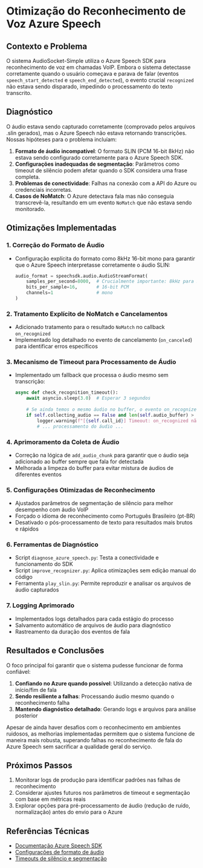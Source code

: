 # Otimização do Reconhecimento de Voz Azure Speech

## Contexto e Problema

O sistema AudioSocket-Simple utiliza o Azure Speech SDK para reconhecimento de voz em chamadas VoIP. Embora o sistema detectasse corretamente quando o usuário começava e parava de falar (eventos `speech_start_detected` e `speech_end_detected`), o evento crucial `recognized` não estava sendo disparado, impedindo o processamento do texto transcrito.

## Diagnóstico

O áudio estava sendo capturado corretamente (comprovado pelos arquivos .slin gerados), mas o Azure Speech não estava retornando transcrições. Nossas hipóteses para o problema incluíam:

1. **Formato de áudio incompatível**: O formato SLIN (PCM 16-bit 8kHz) não estava sendo configurado corretamente para o Azure Speech SDK.
2. **Configurações inadequadas de segmentação**: Parâmetros como timeout de silêncio podem afetar quando o SDK considera uma frase completa.
3. **Problemas de conectividade**: Falhas na conexão com a API do Azure ou credenciais incorretas.
4. **Casos de NoMatch**: O Azure detectava fala mas não conseguia transcrevê-la, resultando em um evento `NoMatch` que não estava sendo monitorado.

## Otimizações Implementadas

### 1. Correção do Formato de Áudio

- Configuração explícita do formato como 8kHz 16-bit mono para garantir que o Azure Speech interpretasse corretamente o áudio SLIN:
  ```python
  audio_format = speechsdk.audio.AudioStreamFormat(
      samples_per_second=8000,  # Crucialmente importante: 8kHz para SLIN
      bits_per_sample=16,       # 16-bit PCM
      channels=1                # mono
  )
  ```

### 2. Tratamento Explícito de NoMatch e Cancelamentos

- Adicionado tratamento para o resultado `NoMatch` no callback `on_recognized`
- Implementado log detalhado no evento de cancelamento (`on_canceled`) para identificar erros específicos

### 3. Mecanismo de Timeout para Processamento de Áudio

- Implementado um fallback que processa o áudio mesmo sem transcrição:
  ```python
  async def check_recognition_timeout():
      await asyncio.sleep(3.0)  # Esperar 3 segundos
      
      # Se ainda temos o mesmo áudio no buffer, o evento on_recognized não foi disparado
      if self.collecting_audio == False and len(self.audio_buffer) > 0:
          logger.warning(f"[{self.call_id}] Timeout: on_recognized não foi disparado após 3s. Processando áudio diretamente.")
          # ... processamento do áudio ...
  ```

### 4. Aprimoramento da Coleta de Áudio

- Correção na lógica de `add_audio_chunk` para garantir que o áudio seja adicionado ao buffer sempre que fala for detectada
- Melhorada a limpeza do buffer para evitar mistura de áudios de diferentes eventos

### 5. Configurações Otimizadas de Reconhecimento

- Ajustados parâmetros de segmentação de silêncio para melhor desempenho com áudio VoIP
- Forçado o idioma de reconhecimento como Português Brasileiro (pt-BR)
- Desativado o pós-processamento de texto para resultados mais brutos e rápidos

### 6. Ferramentas de Diagnóstico

- Script `diagnose_azure_speech.py`: Testa a conectividade e funcionamento do SDK
- Script `improve_recognizer.py`: Aplica otimizações sem edição manual do código
- Ferramenta `play_slin.py`: Permite reproduzir e analisar os arquivos de áudio capturados

### 7. Logging Aprimorado

- Implementados logs detalhados para cada estágio do processo
- Salvamento automático de arquivos de áudio para diagnóstico
- Rastreamento da duração dos eventos de fala

## Resultados e Conclusões

O foco principal foi garantir que o sistema pudesse funcionar de forma confiável:

1. **Confiando no Azure quando possível**: Utilizando a detecção nativa de início/fim de fala
2. **Sendo resiliente a falhas**: Processando áudio mesmo quando o reconhecimento falha
3. **Mantendo diagnóstico detalhado**: Gerando logs e arquivos para análise posterior

Apesar de ainda haver desafios com o reconhecimento em ambientes ruidosos, as melhorias implementadas permitem que o sistema funcione de maneira mais robusta, superando falhas no reconhecimento de fala do Azure Speech sem sacrificar a qualidade geral do serviço.

## Próximos Passos

1. Monitorar logs de produção para identificar padrões nas falhas de reconhecimento
2. Considerar ajustes futuros nos parâmetros de timeout e segmentação com base em métricas reais
3. Explorar opções para pré-processamento de áudio (redução de ruído, normalização) antes do envio para o Azure

## Referências Técnicas

- [Documentação Azure Speech SDK](https://learn.microsoft.com/en-us/azure/cognitive-services/speech-service/speech-sdk)
- [Configurações de formato de áudio](https://learn.microsoft.com/en-us/azure/cognitive-services/speech-service/how-to-use-audio-input-streams)
- [Timeouts de silêncio e segmentação](https://learn.microsoft.com/en-us/azure/cognitive-services/speech-service/how-to-recognize-speech?pivots=programming-language-python)